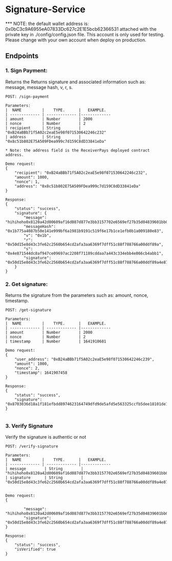 # Signature-Service

*** NOTE: the default wallet address is: 0x0bC3c9A6955eA07833Dc627c2E1E5bcb62366531 attached with the private key in ./config/config.json file. This account is only used for testing. Please change with your own account when deploy on production.

## Endpoints

### 1. Sign Payment:
Returns the Returns signature and associated information such as: message, message hash, v, r, s.

```
POST: /sign-payment

Parameters: 
|  NAME         |    TYPE.      |   EXAMPLE. 
| ------------- | ------------- |-------------         
| amount        | Number        | 2000                     
| nonce         | Number        | 2          
| recipient     | String        | "0xB24aBBb71f5A02c2eaE5e98f071530642246c232"   
| address       | String        | "0x8c51b802E75A509FDea999c7d159C8dD33841eDa"  

* Note: the address field is the ReceiverPays deployed contract address.

Demo request:
{
    "recipient": "0xB24aBBb71f5A02c2eaE5e98f071530642246c232",
    "amount": 1000,
    "nonce": 1,
    "address": "0x8c51b802E75A509FDea999c7d159C8dD33841eDa"
}

Response:
{
    "status": "success",
    "signature": {
        "message": "hihihoho0x8120a42d00609af16d087d877e3bb3157702e6569ef27b35d04839601bb0fcc0",
        "messageHash": "0x1b775a4087b50e141e999bf6a1981b9191c519f6e17b1ce1efb0b1a009180e83",
        "v": "0x1b",
        "r": "0x50d15e8d43c3fe62c2560b654cd2afa3aa6369f7dff51c88f788766a00ddf89a",
        "s": "0x4e871544dc8af947ce09697ac2208f71189cddaa7a443c334ebb4e866cb4abb1",
        "signature": "0x50d15e8d43c3fe62c2560b654cd2afa3aa6369f7dff51c88f788766a00ddf89a4e871544dc8af947ce09697ac2208f71189cddaa7a443c334ebb4e866cb4abb11b"
    }
}
```

### 2. Get signature:
Returns the signature from the parameters such as: amount, nonce, timestamp.
```
POST: /get-signature

Parameters: 
|  NAME         |    TYPE.      |   EXAMPLE. 
| ------------- | ------------- |-------------         
| amount        | Number        | 2000                     
| nonce         | Number        | 2          
| timestamp     | Number        | 1641910681   

Demo request: 
{
    "user_address": "0xB24aBBb71f5A02c2eaE5e98f071530642246c239",
    "amount": 1000,
    "nonce": 2,
    "timestamp": 1641907458
}

Response:
{
    "status": "success",
    "signature": "0x8703036d18a1f181efbdd8974623164749dfd9de5afd5e563325ccfb5dee18101de1dcb12c500204e3fea8970d4799d9462ede46fcd1bc063b7d28870deca8d51c"
}
      
```

### 3. Verify Signature
Verify the signature is authentic or not

```
POST: /verify-signature

Parameters: 
|  NAME         |    TYPE.      |   EXAMPLE. 
| ------------- | ------------- |-------------         
| message        | String        | "hihihoho0x8120a42d00609af16d087d877e3bb3157702e6569ef27b35d04839601bb0fcc0"                     
| signature      | String        | "0x50d15e8d43c3fe62c2560b654cd2afa3aa6369f7dff51c88f788766a00ddf89a4e871544dc8af947ce09697ac2208f71189cddaa7a443c334ebb4e866cb4abb11b"          


Demo request: 
{

        "message": "hihihoho0x8120a42d00609af16d087d877e3bb3157702e6569ef27b35d04839601bb0fcc0",
        "signature": "0x50d15e8d43c3fe62c2560b654cd2afa3aa6369f7dff51c88f788766a00ddf89a4e871544dc8af947ce09697ac2208f71189cddaa7a443c334ebb4e866cb4abb11b"
}

Response:
{
    "status": "success",
    "isVerified": true
}

```
